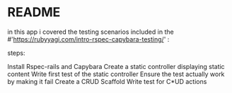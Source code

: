 # README
in this app i covered the testing scenarios included in the #'https://rubyyagi.com/intro-rspec-capybara-testing/' :

steps:

Install Rspec-rails and Capybara
Create a static controller displaying static content
Write first test of the static controller
Ensure the test actually work by making it fail
Create a CRUD Scaffold
Write test for C*UD actions
